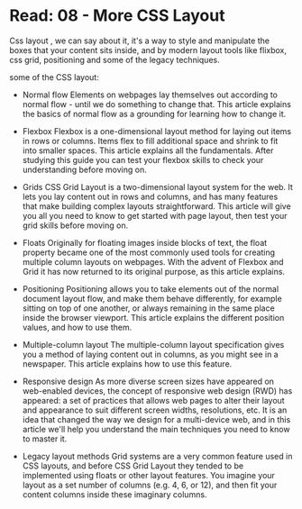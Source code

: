# Read: 08 - More CSS Layout

Css layout , we can say about it, it's a way to style and manipulate the boxes that your content sits inside, and by modern layout tools like flixbox, css grid, positioning and some of the legacy techniques.

some of the CSS layout:

* Normal flow
Elements on webpages lay themselves out according to normal flow - until we do something to change that. This article explains the basics of normal flow as a grounding for learning how to change it.

* Flexbox
Flexbox is a one-dimensional layout method for laying out items in rows or columns. Items flex to fill additional space and shrink to fit into smaller spaces. This article explains all the fundamentals. After studying this guide you can test your flexbox skills to check your understanding before moving on.

* Grids
CSS Grid Layout is a two-dimensional layout system for the web. It lets you lay content out in rows and columns, and has many features that make building complex layouts straightforward. This article will give you all you need to know to get started with page layout, then test your grid skills before moving on.

* Floats
Originally for floating images inside blocks of text, the float property became one of the most commonly used tools for creating multiple column layouts on webpages. With the advent of Flexbox and Grid it has now returned to its original purpose, as this article explains.

* Positioning
Positioning allows you to take elements out of the normal document layout flow, and make them behave differently, for example sitting on top of one another, or always remaining in the same place inside the browser viewport. This article explains the different position values, and how to use them.

* Multiple-column layout
The multiple-column layout specification gives you a method of laying content out in columns, as you might see in a newspaper. This article explains how to use this feature.

* Responsive design
As more diverse screen sizes have appeared on web-enabled devices, the concept of responsive web design (RWD) has appeared: a set of practices that allows web pages to alter their layout and appearance to suit different screen widths, resolutions, etc. It is an idea that changed the way we design for a multi-device web, and in this article we'll help you understand the main techniques you need to know to master it.

* Legacy layout methods
Grid systems are a very common feature used in CSS layouts, and before CSS Grid Layout they tended to be implemented using floats or other layout features. You imagine your layout as a set number of columns (e.g. 4, 6, or 12), and then fit your content columns inside these imaginary columns.
